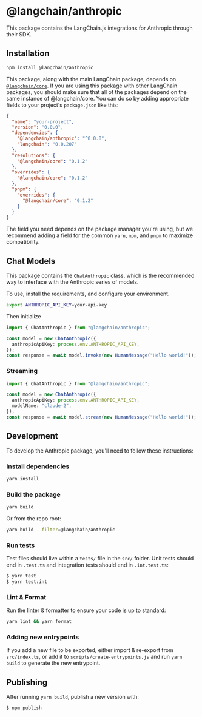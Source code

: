 # @langchain/anthropic

This package contains the LangChain.js integrations for Anthropic through their SDK.

## Installation

```bash npm2yarn
npm install @langchain/anthropic
```

This package, along with the main LangChain package, depends on [`@langchain/core`](https://npmjs.com/package/@langchain/core/).
If you are using this package with other LangChain packages, you should make sure that all of the packages depend on the same instance of @langchain/core.
You can do so by adding appropriate fields to your project's `package.json` like this:

```json
{
  "name": "your-project",
  "version": "0.0.0",
  "dependencies": {
    "@langchain/anthropic": "^0.0.0",
    "langchain": "0.0.207"
  },
  "resolutions": {
    "@langchain/core": "0.1.2"
  },
  "overrides": {
    "@langchain/core": "0.1.2"
  },
  "pnpm": {
    "overrides": {
      "@langchain/core": "0.1.2"
    }
  }
}
```

The field you need depends on the package manager you're using, but we recommend adding a field for the common `yarn`, `npm`, and `pnpm` to maximize compatibility.

## Chat Models

This package contains the `ChatAnthropic` class, which is the recommended way to interface with the Anthropic series of models.

To use, install the requirements, and configure your environment.

```bash
export ANTHROPIC_API_KEY=your-api-key
```

Then initialize

```typescript
import { ChatAnthropic } from "@langchain/anthropic";

const model = new ChatAnthropic({
  anthropicApiKey: process.env.ANTHROPIC_API_KEY,
});
const response = await model.invoke(new HumanMessage("Hello world!"));
```

### Streaming

```typescript
import { ChatAnthropic } from "@langchain/anthropic";

const model = new ChatAnthropic({
  anthropicApiKey: process.env.ANTHROPIC_API_KEY,
  modelName: "claude-2",
});
const response = await model.stream(new HumanMessage("Hello world!"));
```

## Development

To develop the Anthropic package, you'll need to follow these instructions:

### Install dependencies

```bash
yarn install
```

### Build the package

```bash
yarn build
```

Or from the repo root:

```bash
yarn build --filter=@langchain/anthropic
```

### Run tests

Test files should live within a `tests/` file in the `src/` folder. Unit tests should end in `.test.ts` and integration tests should
end in `.int.test.ts`:

```bash
$ yarn test
$ yarn test:int
```

### Lint & Format

Run the linter & formatter to ensure your code is up to standard:

```bash
yarn lint && yarn format
```

### Adding new entrypoints

If you add a new file to be exported, either import & re-export from `src/index.ts`, or add it to `scripts/create-entrypoints.js` and run `yarn build` to generate the new entrypoint.

## Publishing

After running `yarn build`, publish a new version with:

```bash
$ npm publish
```